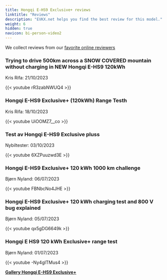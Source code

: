 ```yaml
---
title: Hongqi E-HS9 Exclusive+ reviews
linktitle: "Reviews"
description: "EVKX.net helps you find the best review for this model."
weight: 6
hidden: true
navicon: bi-person-video2
---
```

We collect reviews from our [favorite online reviewers](../../../../../guides/evreviewers/)

<div class="container text-center shadow p-2 pe-4 mb-5 bg-body-tertiary rounded border">
<h3>Trying to drive 500km across a SNOW COVERED mountain without charging in NEW Hongqi E-HS9 120kWh</h3>
<p>Kris Rifa: 21/10/2023</p>

{{< youtube rR3zabNWUQ4 >}}

</div>
<div class="container text-center shadow p-2 pe-4 mb-5 bg-body-tertiary rounded border">
<h3>Hongqi E-HS9 Exclusive+ (120kWh) Range Testh</h3>
<p>Kris Rifa: 18/10/2023</p>

{{< youtube UiOOMZ7__co >}}

</div>
<div class="container text-center shadow p-2 pe-4 mb-5 bg-body-tertiary rounded border">
<h3>Test av Hongqi E-HS9 Exclusive pluss</h3>
<p>Nybiltester: 03/10/2023</p>

{{< youtube 6XZPuuzwd3E >}}

</div>
<div class="container text-center shadow p-2 pe-4 mb-5 bg-body-tertiary rounded border">
<h3>Hongqi E-HS9 Exclusive+ 120 kWh 1000 km challenge</h3>
<p>Bjørn Nyland: 06/07/2023</p>

{{< youtube FBNbcNo4JHE >}}

</div>
<div class="container text-center shadow p-2 pe-4 mb-5 bg-body-tertiary rounded border">
<h3>Hongqi E-HS9 Exclusive+ 120 kWh charging test and 800 V bug explained</h3>
<p>Bjørn Nyland: 05/07/2023</p>

{{< youtube qx5gDG6649k >}}

</div>
<div class="container text-center shadow p-2 pe-4 mb-5 bg-body-tertiary rounded border">
<h3>Hongqi E HS9 120 kWh Exclusive+ range test</h3>
<p>Bjørn Nyland: 01/07/2023</p>

{{< youtube -Ny4gITMus4 >}}

</div>
<div class="mt-3 mb-3">
<a href="../gallery/" class="text-decoration-none text-black">
<strong><i class="bi-arrow-left"></i>Gallery  </strong>
</a>
<a href="../" class="text-decoration-none text-black float-end">
<strong>Hongqi E-HS9 Exclusive+ <i class="bi-arrow-right"></i></strong>
</a>
</div>
